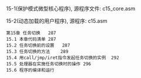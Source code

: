 
15-1(保护模式微型核心程序), 源程序文件: c15_core.asm

15-2(动态加载的用户程序), 源程序: c15.asm

```
第15章 任务切换	287
15.1 本章代码清单	287
15.2 任务切换前的设置	287
15.3 任务切换的方法	289
15.4 用call/jmp/iret指令发起任务切换的实例	292
15.5 处理器在实施任务切换时的操作	296
15.6 程序的编译和运行
```